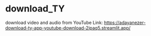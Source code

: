 # download_TY
download video and audio from YouTube
Link: https://adayanezer-download-ty-app-youtube-download-2ipaq5.streamlit.app/
